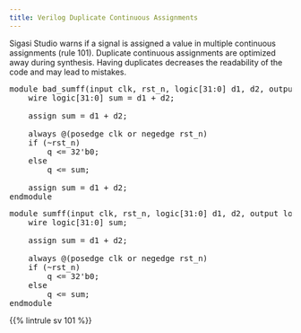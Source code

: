 ```yaml
---
title: Verilog Duplicate Continuous Assignments
---
```


Sigasi Studio warns if a signal is assigned a value in
multiple continuous assignments (rule 101).  Duplicate continuous assignments are
optimized away during synthesis. Having duplicates decreases the
readability of the code and may lead to mistakes.

<pre>
module bad_sumff(input clk, rst_n, logic[31:0] d1, d2, output logic[31:0] q);
    wire logic[31:0] <span class="warning">sum</span> = d1 + d2;

    assign <span class="warning">sum</span> = d1 + d2;

    always @(posedge clk or negedge rst_n)
    if (~rst_n)
        q <= 32'b0;
    else
        q <= sum;

    assign <span class="warning">sum</span> = d1 + d2;
endmodule
</pre>

<pre>
module sumff(input clk, rst_n, logic[31:0] d1, d2, output logic[31:0] q);
    wire logic[31:0] sum;

    assign <span class="goodcode">sum</span> = d1 + d2;

    always @(posedge clk or negedge rst_n)
    if (~rst_n)
        q <= 32'b0;
    else
        q <= sum;
endmodule
</pre>

{{% lintrule sv 101 %}}